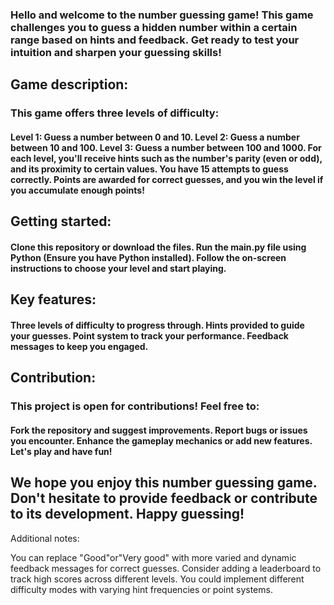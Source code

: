 <h3>Hello and welcome to the number guessing game! This game challenges you to guess a hidden number within a certain range based on hints and feedback. Get ready to test your intuition and sharpen your guessing skills!</h3>

<h2>Game description:</h2>

<h3>This game offers three levels of difficulty:</h2>

<h4>Level 1: Guess a number between 0 and 10.
Level 2: Guess a number between 10 and 100.
Level 3: Guess a number between 100 and 1000.
For each level, you'll receive hints such as the number's parity (even or odd), and its proximity to certain values. You have 15 attempts to guess correctly. Points are awarded for correct guesses, and you win the level if you accumulate enough points!</h4>

<h2>Getting started:</h2>

<h4>Clone this repository or download the files.
Run the main.py file using Python (Ensure you have Python installed).
Follow the on-screen instructions to choose your level and start playing.</h4>

<h2>Key features:</h2>

<h4>Three levels of difficulty to progress through.
Hints provided to guide your guesses.
Point system to track your performance.
Feedback messages to keep you engaged.</h4>

<h2>Contribution:</h2>

<h3>This project is open for contributions! Feel free to:</h3>


<h4>Fork the repository and suggest improvements.
Report bugs or issues you encounter.
Enhance the gameplay mechanics or add new features.
Let's play and have fun!</h4>

<h2>We hope you enjoy this number guessing game. Don't hesitate to provide feedback or contribute to its development. Happy guessing!</h2>

Additional notes:

You can replace "Good"or"Very good" with more varied and dynamic feedback messages for correct guesses.
Consider adding a leaderboard to track high scores across different levels.
You could implement different difficulty modes with varying hint frequencies or point systems.
